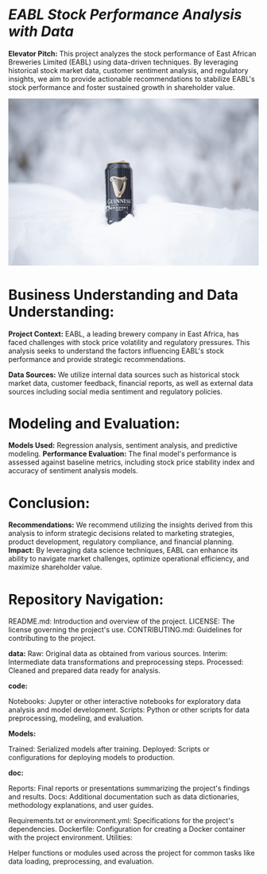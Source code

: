 # ***EABL Stock Performance Analysis with Data***
**Elevator Pitch:**
This project analyzes the stock performance of East African Breweries Limited (EABL) using data-driven techniques. By leveraging historical stock market data, customer sentiment analysis, and regulatory insights, we aim to provide actionable recommendations to stabilize EABL's stock performance and foster sustained growth in shareholder value.

![EABL product](Docs/Image/samuel-svec-QyY71vg_5Pc-unsplash.jpg)

# **Business Understanding and Data Understanding:**

**Project Context:**
 EABL, a leading brewery company in East Africa, has faced challenges with stock price volatility and regulatory pressures. This analysis seeks to understand the factors influencing EABL's stock performance and provide strategic recommendations.

**Data Sources:** 
We utilize internal data sources such as historical stock market data, customer feedback, financial reports, as well as external data sources including social media sentiment and regulatory policies.

# **Modeling and Evaluation:**

**Models Used:** 
Regression analysis, sentiment analysis, and predictive modeling.
**Performance Evaluation:** 
The final model's performance is assessed against baseline metrics, including stock price stability index and accuracy of sentiment analysis models.

# **Conclusion:**

**Recommendations:** We recommend utilizing the insights derived from this analysis to inform strategic decisions related to marketing strategies, product development, regulatory compliance, and financial planning.
**Impact:** By leveraging data science techniques, EABL can enhance its ability to navigate market challenges, optimize operational efficiency, and maximize shareholder value.

# **Repository Navigation:**

README.md: Introduction and overview of the project.
LICENSE: The license governing the project's use.
CONTRIBUTING.md: Guidelines for contributing to the project.

**data:**
Raw: Original data as obtained from various sources.
Interim: Intermediate data transformations and preprocessing steps.
Processed: Cleaned and prepared data ready for analysis.

**code:**

Notebooks: Jupyter or other interactive notebooks for exploratory data analysis and model development.
Scripts: Python or other scripts for data preprocessing, modeling, and evaluation.

**Models:**

Trained: Serialized models after training.
Deployed: Scripts or configurations for deploying models to production.

**doc:**

Reports: Final reports or presentations summarizing the project's findings and results.
Docs: Additional documentation such as data dictionaries, methodology explanations, and user guides.


Requirements.txt or environment.yml: Specifications for the project's dependencies.
Dockerfile: Configuration for creating a Docker container with the project environment.
Utilities:

Helper functions or modules used across the project for common tasks like data loading, preprocessing, and evaluation.
